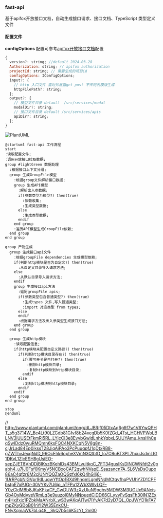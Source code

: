 ### fast-api

基于apifox开放接口文档，自动生成接口请求、接口文档、TypeScript 类型定义文件

#### 配置文件
**configOptions** 配置可参考[apifox开放接口文档](https://apifox-openapi.apifox.cn/api-173411997)配置

```javascript
{
  version?: string; //default 2024-03-28
  Authorization: string; // apifox authorization
  projectId: string; // 需要生成的项目id
  configOptions: IConfigOptions;
  input?: {
    // http 入口文件 需对外暴露get post 不传则去模版生成
    httpFilePath?: string;
  };
  output?: {
    // 模型文件目录 default  /src/services/modal
    modalDir?: string;
    // 接口文件目录 default /src/services/apis
    apiDir?: string;
  };
}

```

![PlantUML](https://www.plantuml.com/plantuml/png/dLJBRjf05DtxAqRg9f7w1V6YwQPHT_s5g3714W_Bc4Lt90LZGdb81Gfvf8b24vegDb5K0fZGd_4Tst_HCHVPWoLBLNV3lUUSEtFkmRi5RL_LYjcCi3e8EvvbGwldLnhkYqbxLSUUYAmu_knsHh0eqSwIDdz0wuRMQmn6ksFQC4NXKCqN5V8g8n-cjJrLad84Ep0ikssT28JiqAiPAo3PcPuuqpfJ1qDtxRB8-gZWThvJexqNdD_96OcEhk6opheXVmN3QtbtD_IoZO8uBT3PL7hxuJsdmLIG1DKvL1ZlcESH8gUsiEO-sepZJET8VhDDjBIKszBKehIDs43BMLvultkqC_7FT34gusIKsDINCWNfdt2v0pabh4_u7lJ0Fsf0KmyV5NCBxoCAF2qwhNVapE_Ssazancn7A_SL6VsDsOupo86aC4qfzr6M2ciUNYQQZaOQGzfxI6kQ4hGllj6-1UrRPgbNlGVpr9dLugwYftOp1BXd9hnqmLgmNNdMCtqyfhqPVUhYZD1CPFbstpE7oPJGr-30VYKy7U6ip_aTFPu12WbXWIyLQF-Y0zCldM8b8JKuKFkaCF_GwDUW3zXzUIuN9pchv5MDW3M3UGUx9ANcisGb4OyMdvveVRmLq3e9uuzol0MyNNpuedCiDD66CI_yvyFvSqsFh30IN1ZExn4Hxjfxjc1PZbkMaANrbX_wS3wAKqAITwi7lYvAK7d2yD7QL_OpJWYD1kFA7mpZKyGDoB01nYI2W35EnkCU-FNyXqmaWk7bLq48__SkQ7b5s6K5zYt_2m00)

```plantuml
@startuml fast-api 工作流程
start
:读取配置文件;
:调用开放接口拉取数据;
group #lightGreen 数据处理 
  :根据接口上下文分组;
  group 生成GroupFile模型
    :根据group文件解析接口数据;
    group 生成API模型
      :解析出入参数据;
      if(参数类型为模型?) then(true)
        :依赖收集;
        :生成类型数据;
      else
        :生成类型数据;
      endif
    end group
    :遍历API模型生成GroupFile依赖;
  end group
end group

group 产物生成
  group 生成接口api文件
    :根据groupFile dependencies 生成模型依赖;
    if(判断http模块是否为自定义?) then(true)
      :从自定义目录导入请求方法;
    else
      :从默认目录导入请求方法;
    endif    
    group 生成接口api方法
      :遍历groupFile apis;
      if(参数类型包含普通类型?) then(true)
        :生成types 文件,写入普通类型;
        :import 对应类型 from types;
      else
      endif
      :根据请求方法及出入参类型生成接口方法;
    end group
  end group

  group 生成http模块
    :读取配置信息;
    if(http模块未配置自定义路径?) then(true)
      if(判断http模块目录存在?) then(true)
        if(覆写开关是否打开?) then(true)
          :删除http模块目录;
          :复制http模块到http模块目录;
        endif
      else
        :复制http模块到http模块目录;
      endif
    endif 
  end group  
end group

stop
@enduml
```
// http://www.plantuml.com/plantuml/png/dLJBRjf05DtxAqRg9f7w1V6YwQPHT_s5g3714W_Bc4Lt90LZGdb81Gfvf8b24vegDb5K0fZGd_4Tst_HCHVPWoLBLNV3lUUSEtFkmRi5RL_LYjcCi3e8EvvbGwldLnhkYqbxLSUUYAmu_knsHh0eqSwIDdz0wuRMQmn6ksFQC4NXKCqN5V8g8n-cjJrLad84Ep0ikssT28JiqAiPAo3PcPuuqpfJ1qDtxRB8-gZWThvJexqNdD_96OcEhk6opheXVmN3QtbtD_IoZO8uBT3PL7hxuJsdmLIG1DKvL1ZlcESH8gUsiEO-sepZJET8VhDDjBIKszBKehIDs43BMLvultkqC_7FT34gusIKsDINCWNfdt2v0pabh4_u7lJ0Fsf0KmyV5NCBxoCAF2qwhNVapE_Ssazancn7A_SL6VsDsOupo86aC4qfzr6M2ciUNYQQZaOQGzfxI6kQ4hGllj6-1UrRPgbNlGVpr9dLugwYftOp1BXd9hnqmLgmNNdMCtqyfhqPVUhYZD1CPFbstpE7oPJGr-30VYKy7U6ip_aTFPu12WbXWIyLQF-Y0zCldM8b8JKuKFkaCF_GwDUW3zXzUIuN9pchv5MDW3M3UGUx9ANcisGb4OyMdvveVRmLq3e9uuzol0MyNNpuedCiDD66CI_yvyFvSqsFh30IN1ZExn4Hxjfxjc1PZbkMaANrbX_wS3wAKqAITwi7lYvAK7d2yD7QL_OpJWYD1kFA7mpZKyGDoB01nYI2W35EnkCU-FNyXqmaWk7bLq48__SkQ7b5s6K5zYt_2m00